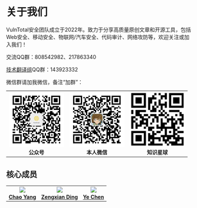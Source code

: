 # 关于我们

VulnTotal安全团队成立于2022年。致力于分享高质量原创文章和开源工具，包括Web安全、移动安全、物联网/汽车安全、代码审计、网络攻防等，欢迎关注或加入我们！

交流QQ群：808542982、217863340

[技术翻译组](https://github.com/VulnTotal-Team/TranslateProject)QQ群：143923332

微信群请加我微信，备注“加群”：

<table><tr>
<td align="center"><img src=./img/gzh.jpg width="150"><br /><b>公众号</b></td>
<td align="center"><img src=./img/wechat.jpg width="150"><br /><b>本人微信</b></td>
<td align="center"><img src=./img/zsxq.jpg width="150"><br /><b>知识星球</b></td>
</tr></table>

## 核心成员

<table><tr>
<td align="center"><a href="https://github.com/firmianay"><img src="https://avatars.githubusercontent.com/u/15265215?v=4" width="80px;"><br /><b>Chao Yang</b></a></td>
<td align="center"><a href="https://github.com/s3nt3"><img src="https://avatars.githubusercontent.com/u/47658352?v=4" width="80px;"><br /><b>Zengxian Ding</b></a></td>
<td align="center"><a href="https://github.com/CYeas"><img src="https://avatars.githubusercontent.com/u/15172194?v=4" width="80px;"><br /><b>Ye Chen</b></a></td>
</tr></table>
